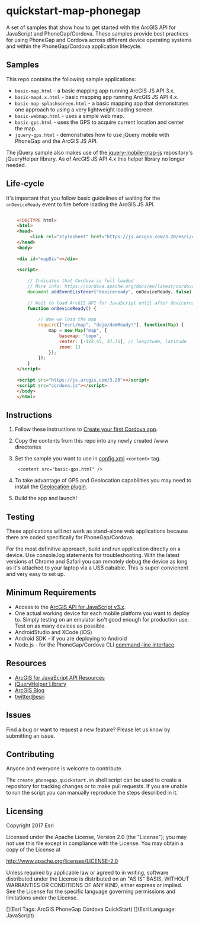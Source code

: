 # quickstart-map-phonegap

A set of samples that show how to get started with the ArcGIS API for JavaScript and PhoneGap/Cordova. These samples provide best practices for using PhoneGap and Cordova across different device operating systems and within the PhoneGap/Cordova application lifecycle.

## Samples
This repo contains the following sample applications:

* `basic-map.html` - a basic mapping app running ArcGIS JS API 3.x.
* `basic-map4.x.html` - basic mapping app running ArcGIS JS API 4.x.
* `basic-map-splashscreen.html` - a basic mapping app that demonstrates one approach to using a very lightweight loading screen.
* `basic-webmap.html` - uses a simple web map.
* `basic-gps.html` - uses the GPS to acquire current location and center the map.
* `jquery-gps.html` - demonstrates how to use jQuery mobile with PhoneGap and the ArcGIS JS API. 

The jQuery sample also makes use of the [jquery-mobile-map-js](https://github.com/Esri/jquery-mobile-map-js) repository's jQueryHelper library. As of ArcGIS JS API 4.x this helper library no longer needed.

## Life-cycle

It's important that you follow basic guidelines of waiting for the `onDeviceReady` event to fire before loading the ArcGIS JS API.


```html

	<!DOCTYPE html>
	<html>
	<head>
         <link rel="stylesheet" href="https://js.arcgis.com/3.20/esri/css/esri.css">
	</head>
    <body>
    
    <div id="mapDiv"></div>
    
	<script>
	
		// Indicates that Cordova is full loaded
		// More info: https://cordova.apache.org/docs/en/latest/cordova/events/events.html
    	document.addEventListener("deviceready", onDeviceReady, false);
		
		// Wait to load ArcGIS API for JavaScript until after deviceready event
		function onDeviceReady() {
		
			// Now we load the map
			require(["esri/map", "dojo/domReady!"], function(Map) {
				map = new Map("map", {
            		basemap: "topo",  
            		center: [-122.45, 37.75], // longitude, latitude
            		zoom: 13
        		});
    		});
		}
	</script>
	
	<script src="https://js.arcgis.com/3.20"></script>
	<script src="cordova.js"></script>
    </body>
    </html>

```

## Instructions


1. Follow these instructions to [Create your first Cordova app](https://cordova.apache.org/docs/en/latest/guide/cli/index.html).

2. Copy the contents from this repo into any newly created /www directories
3. Set the sample you want to use in [config.xml](https://cordova.apache.org/docs/en/latest/config_ref/index.html) `<content>` tag.

    	<content src="basic-gps.html" />

8. To take advantage of GPS and Geolocation capabilities you may need to install the [Geolocation plugin](https://www.npmjs.com/package/cordova-plugin-geolocation). 
9. Build the app and launch!

## Testing

These applications will not work as stand-alone web applications because there are coded specifically for PhoneGap/Cordova. 

For the most definitive approach, build and run application directly on a device. Use console.log statements for troubleshooting. With the latest versions of Chrome and Safari you can remotely debug the device as long as it's attached to your laptop via a USB cabable. This is super-convienent and very easy to set up.

## Minimum Requirements

* Access to the [ArcGIS API for JavaScript v3.x](https://developers.arcgis.com/javascript/3/jsapi/).
* One actual working device for each mobile platform you want to deploy to. Simply testing on an emulator isn't good enough for production use. Test on as many devices as possible.
* AndroidStudio and XCode (iOS)
* Android SDK - if you are deploying to Android
* Node.js - for the PhoneGap/Cordova CLI [command-line interface](https://cordova.apache.org/docs/en/latest/guide/cli/#installing-the-cordova-cli). 

## Resources

* [ArcGIS for JavaScript API Resources](https://developers.arcgis.com/javascript/3/jsapi/)
* [jQueryHelper Library](https://github.com/Esri/jquery-mobile-map-js)
* [ArcGIS Blog](http://blogs.esri.com/esri/arcgis/)
* [twitter@esri](http://twitter.com/esri)

## Issues

Find a bug or want to request a new feature?  Please let us know by submitting an issue.

## Contributing

Anyone and everyone is welcome to contribute. 

The `create_phonegap_quickstart.sh` shell script can be used to create a repository for tracking changes or to make pull requests. If you are unable to run the script you can manually reproduce the steps described in it. 

## Licensing
Copyright 2017 Esri

Licensed under the Apache License, Version 2.0 (the "License");
you may not use this file except in compliance with the License.
You may obtain a copy of the License at

   http://www.apache.org/licenses/LICENSE-2.0

Unless required by applicable law or agreed to in writing, software
distributed under the License is distributed on an "AS IS" BASIS,
WITHOUT WARRANTIES OR CONDITIONS OF ANY KIND, either express or implied.
See the License for the specific language governing permissions and
limitations under the License.

[](Esri Tags: ArcGIS PhoneGap Cordova QuickStart)
[](Esri Language: JavaScript)
